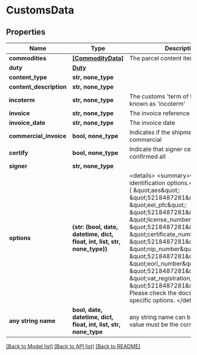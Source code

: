 # CustomsData


## Properties
Name | Type | Description | Notes
------------ | ------------- | ------------- | -------------
**commodities** | [**[CommodityData]**](CommodityData.md) | The parcel content items | 
**duty** | [**Duty**](Duty.md) |  | [optional] 
**content_type** | **str, none_type** |  | [optional] 
**content_description** | **str, none_type** |  | [optional] 
**incoterm** | **str, none_type** | The customs &#39;term of trade&#39; also known as &#39;incoterm&#39; | [optional] 
**invoice** | **str, none_type** | The invoice reference number | [optional] 
**invoice_date** | **str, none_type** | The invoice date | [optional] 
**commercial_invoice** | **bool, none_type** | Indicates if the shipment is commercial | [optional] 
**certify** | **bool, none_type** | Indicate that signer certified confirmed all | [optional] 
**signer** | **str, none_type** |  | [optional] 
**options** | **{str: (bool, date, datetime, dict, float, int, list, str, none_type)}** |  &lt;details&gt; &lt;summary&gt;Customs identification options.&lt;/summary&gt;  &#x60;&#x60;&#x60; {     \&quot;aes\&quot;: \&quot;5218487281\&quot;,     \&quot;eel_pfc\&quot;: \&quot;5218487281\&quot;,     \&quot;license_number\&quot;: \&quot;5218487281\&quot;,     \&quot;certificate_number\&quot;: \&quot;5218487281\&quot;,     \&quot;nip_number\&quot;: \&quot;5218487281\&quot;,     \&quot;eori_number\&quot;: \&quot;5218487281\&quot;,     \&quot;vat_registration_number\&quot;: \&quot;5218487281\&quot;, } &#x60;&#x60;&#x60;  Please check the docs for carrier specific options. &lt;/details&gt;  | [optional] 
**any string name** | **bool, date, datetime, dict, float, int, list, str, none_type** | any string name can be used but the value must be the correct type | [optional]

[[Back to Model list]](../README.md#documentation-for-models) [[Back to API list]](../README.md#documentation-for-api-endpoints) [[Back to README]](../README.md)


